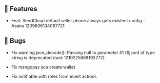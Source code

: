 ## 🚀 Features

- Feat: SendCloud default seller phone always gets existent config - Asana 1209606134097721


## 🐛 Bugs

- Fix warning json_decode(): Passing null to parameter #1 ($json) of type string is deprecated (task 1210225688193772)

- Fix mangopay sca create wallet

- Fix notifiable with roles from event actions